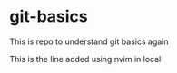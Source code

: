 # git-basics

This is repo to understand git basics again

This is the line added using nvim in local
